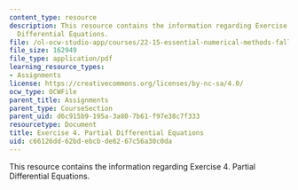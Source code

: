 ```yaml
---
content_type: resource
description: This resource contains the information regarding Exercise 4. Partial
  Differential Equations.
file: /ol-ocw-studio-app/courses/22-15-essential-numerical-methods-fall-2014/c66126dd62bdebcbde6267c56a30c0da_MIT22_15F14_ex04.pdf
file_size: 162949
file_type: application/pdf
learning_resource_types:
- Assignments
license: https://creativecommons.org/licenses/by-nc-sa/4.0/
ocw_type: OCWFile
parent_title: Assignments
parent_type: CourseSection
parent_uid: d6c915b9-195a-3a80-7b61-f97e38c7f333
resourcetype: Document
title: Exercise 4. Partial Differential Equations
uid: c66126dd-62bd-ebcb-de62-67c56a30c0da
---
```

This resource contains the information regarding Exercise 4. Partial Differential Equations.
